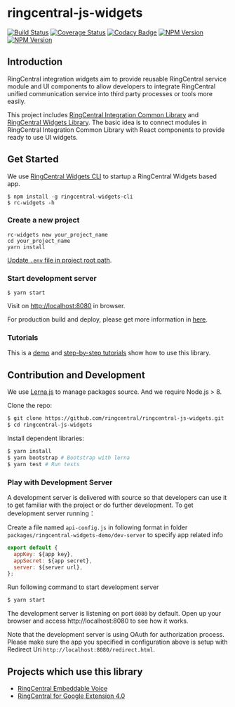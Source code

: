 # ringcentral-js-widgets

[![Build Status](https://travis-ci.org/ringcentral/ringcentral-js-widgets.svg?branch=master)](https://travis-ci.org/ringcentral/ringcentral-js-widgets)
[![Coverage Status](https://coveralls.io/repos/github/ringcentral/ringcentral-js-widgets/badge.svg?branch=master)](https://coveralls.io/github/ringcentral/ringcentral-js-widgets?branch=master)
[![Codacy Badge](https://api.codacy.com/project/badge/Grade/81c5e5334eff454b9404b05b5c29e09b)](https://www.codacy.com/app/RingCentral/ringcentral-js-widgets?utm_source=github.com&utm_medium=referral&utm_content=ringcentral/ringcentral-js-widgets&utm_campaign=badger)
[![NPM Version](https://img.shields.io/npm/v/ringcentral-integration.svg?style=flat-square)](https://www.npmjs.com/package/ringcentral-integration)
[![NPM Version](https://img.shields.io/npm/v/ringcentral-widgets.svg?style=flat-square)](https://www.npmjs.com/package/ringcentral-widgets)

## Introduction

RingCentral integration widgets aim to provide reusable RingCentral service module and UI components to allow developers to integrate RingCentral unified communication service into third party processes or tools more easily.

This project includes [RingCentral Integration Common Library](packages/ringcentral-integration/README.md) and [RingCentral Widgets Library](packages/ringcentral-widgets/README.md). The basic idea is to connect modules in RingCentral Integration Common Library with React components to provide ready to use UI widgets.

## Get Started

We use [RingCentral Widgets CLI](packages/ringcentral-widgets-cli/README.md) to startup a RingCentral Widgets based app.

```
$ npm install -g ringcentral-widgets-cli
$ rc-widgets -h
```

### Create a new project

```
rc-widgets new your_project_name
cd your_project_name
yarn install
```

[Update `.env` file in project root path](packages/ringcentral-widgets-cli/README.md#start-developement-server).

### Start development server

```
$ yarn start
```
Visit on [http://localhost:8080](http://localhost:8080) in browser.

For production build and deploy, please get more information in [here](packages/ringcentral-widgets-cli/README.md).

### Tutorials

This is a [demo](https://github.com/embbnux/ringcentral-widgets-demo) and [step-by-step tutorials](https://embbnux.github.io/ringcentral-widgets-demo/) show how to use this library.

## Contribution and Development

We use [Lerna.js](https://github.com/lerna/lerna) to manage packages source. And we require Node.js > 8.

Clone the repo:

```bash
$ git clone https://github.com/ringcentral/ringcentral-js-widgets.git
$ cd ringcentral-js-widgets
```

Install dependent libraries:

```bash
$ yarn install
$ yarn bootstrap # Bootstrap with lerna
$ yarn test # Run tests
```

### Play with Development Server

A development server is delivered with source so that developers can use it to get familiar with the project or do further development. To get development server running：

Create a file named `api-config.js` in following format in folder `packages/ringcentral-widgets-demo/dev-server` to specify app related info

```javascript
export default {
  appKey: ${app key},
  appSecret: ${app secret},
  server: ${server url},
};
```

Run following command to start development server

```bash
$ yarn start
```

The development server is listening on port `8080` by default.
Open up your browser and access http://localhost:8080 to see how it works.

Note that the development server is using OAuth for authorization process.
Please make sure the app you specified in configuration above is setup with Redirect Uri `http://localhost:8080/redirect.html`.

## Projects which use this library

- [RingCentral Embeddable Voice](https://github.com/ringcentral/ringcentral-embeddable-voice)
- [RingCentral for Google Extension 4.0](https://chrome.google.com/webstore/detail/ringcentral-for-google/fddhonoimfhgiopglkiokmofecgdiedb)
